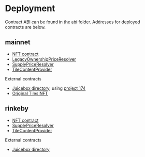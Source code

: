 # Deployment

Contract ABI can be found in the abi folder. Addresses for deployed contracts are below.

## mainnet

- [NFT contract](https://etherscan.io/address/0x8B578C09F054F2A8711Caa8B40C3574661F7A717)
- [LegacyOwnershipPriceResolver](https://etherscan.io/address/0x30ebbf18cc7286105e0d02cb06ee78684aff722c)
- [SupplyPriceResolver](https://etherscan.io/address/0xbCF765d294Ee2B77C79830d9FDe37fF92abE1Bf4)
- [TileContentProvider](https://etherscan.io/address/0x0003fCcD5860CBC57e5181740b2D5649E5c5cb13)

External contracts

- [Juicebox directory](https://etherscan.io/address/0x64931F06d3266049Bf0195346973762E6996D764), using [project 174](https://tiles.wtf/dao?network=mainnet)
- [Original Tiles NFT](https://etherscan.io/address/0xCc8f7a89d89c2AB3559f484E0C656423E979ac9C)

## rinkeby

- [NFT contract](https://rinkeby.etherscan.io/address/0xe9595c465Bf76F72279D67d09f7425969f11bC46)
- [SupplyPriceResolver](https://rinkeby.etherscan.io/address/0x432124c3eE06A95e0Cf01A3A1a02AF19F1600a59)
- [TileContentProvider](https://rinkeby.etherscan.io/address/0x6FeCD1448dA6fA697e84AA1CC4e0737EB0be98B5)

External contracts

- [Juicebox directory](https://rinkeby.etherscan.io/address/0x1A9b04A9617ba5C9b7EBfF9668C30F41db6fC21a)
